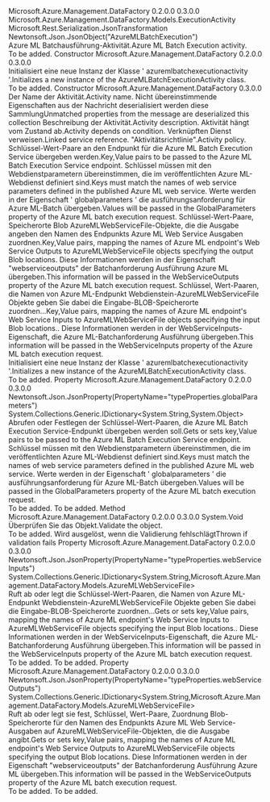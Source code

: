 <Type Name="AzureMLBatchExecutionActivity" FullName="Microsoft.Azure.Management.DataFactory.Models.AzureMLBatchExecutionActivity">
  <TypeSignature Language="C#" Value="public class AzureMLBatchExecutionActivity : Microsoft.Azure.Management.DataFactory.Models.ExecutionActivity" />
  <TypeSignature Language="ILAsm" Value=".class public auto ansi beforefieldinit AzureMLBatchExecutionActivity extends Microsoft.Azure.Management.DataFactory.Models.ExecutionActivity" />
  <TypeSignature Language="DocId" Value="T:Microsoft.Azure.Management.DataFactory.Models.AzureMLBatchExecutionActivity" />
  <TypeSignature Language="VB.NET" Value="Public Class AzureMLBatchExecutionActivity&#xA;Inherits ExecutionActivity" />
  <TypeSignature Language="F#" Value="type AzureMLBatchExecutionActivity = class&#xA;    inherit ExecutionActivity" />
  <AssemblyInfo>
    <AssemblyName>Microsoft.Azure.Management.DataFactory</AssemblyName>
    <AssemblyVersion>0.2.0.0</AssemblyVersion>
    <AssemblyVersion>0.3.0.0</AssemblyVersion>
  </AssemblyInfo>
  <Base>
    <BaseTypeName>Microsoft.Azure.Management.DataFactory.Models.ExecutionActivity</BaseTypeName>
  </Base>
  <Interfaces />
  <Attributes>
    <Attribute>
      <AttributeName>Microsoft.Rest.Serialization.JsonTransformation</AttributeName>
    </Attribute>
    <Attribute>
      <AttributeName>Newtonsoft.Json.JsonObject("AzureMLBatchExecution")</AttributeName>
    </Attribute>
  </Attributes>
  <Docs>
    <summary>
            <span data-ttu-id="3a340-101">Azure ML Batchausführung-Aktivität.</span><span class="sxs-lookup"><span data-stu-id="3a340-101">Azure ML Batch Execution activity.</span></span>
            </summary>
    <remarks>To be added.</remarks>
  </Docs>
  <Members>
    <Member MemberName=".ctor">
      <MemberSignature Language="C#" Value="public AzureMLBatchExecutionActivity ();" />
      <MemberSignature Language="ILAsm" Value=".method public hidebysig specialname rtspecialname instance void .ctor() cil managed" />
      <MemberSignature Language="DocId" Value="M:Microsoft.Azure.Management.DataFactory.Models.AzureMLBatchExecutionActivity.#ctor" />
      <MemberSignature Language="VB.NET" Value="Public Sub New ()" />
      <MemberType>Constructor</MemberType>
      <AssemblyInfo>
        <AssemblyName>Microsoft.Azure.Management.DataFactory</AssemblyName>
        <AssemblyVersion>0.2.0.0</AssemblyVersion>
        <AssemblyVersion>0.3.0.0</AssemblyVersion>
      </AssemblyInfo>
      <Parameters />
      <Docs>
        <summary>
            <span data-ttu-id="3a340-102">Initialisiert eine neue Instanz der Klasse ' azuremlbatchexecutionactivity '.</span><span class="sxs-lookup"><span data-stu-id="3a340-102">Initializes a new instance of the AzureMLBatchExecutionActivity class.</span></span>
            </summary>
        <remarks>To be added.</remarks>
      </Docs>
    </Member>
    <Member MemberName=".ctor">
      <MemberSignature Language="C#" Value="public AzureMLBatchExecutionActivity (string name, System.Collections.Generic.IDictionary&lt;string,object&gt; additionalProperties = null, string description = null, System.Collections.Generic.IList&lt;Microsoft.Azure.Management.DataFactory.Models.ActivityDependency&gt; dependsOn = null, Microsoft.Azure.Management.DataFactory.Models.LinkedServiceReference linkedServiceName = null, Microsoft.Azure.Management.DataFactory.Models.ActivityPolicy policy = null, System.Collections.Generic.IDictionary&lt;string,object&gt; globalParameters = null, System.Collections.Generic.IDictionary&lt;string,Microsoft.Azure.Management.DataFactory.Models.AzureMLWebServiceFile&gt; webServiceOutputs = null, System.Collections.Generic.IDictionary&lt;string,Microsoft.Azure.Management.DataFactory.Models.AzureMLWebServiceFile&gt; webServiceInputs = null);" />
      <MemberSignature Language="ILAsm" Value=".method public hidebysig specialname rtspecialname instance void .ctor(string name, class System.Collections.Generic.IDictionary`2&lt;string, object&gt; additionalProperties, string description, class System.Collections.Generic.IList`1&lt;class Microsoft.Azure.Management.DataFactory.Models.ActivityDependency&gt; dependsOn, class Microsoft.Azure.Management.DataFactory.Models.LinkedServiceReference linkedServiceName, class Microsoft.Azure.Management.DataFactory.Models.ActivityPolicy policy, class System.Collections.Generic.IDictionary`2&lt;string, object&gt; globalParameters, class System.Collections.Generic.IDictionary`2&lt;string, class Microsoft.Azure.Management.DataFactory.Models.AzureMLWebServiceFile&gt; webServiceOutputs, class System.Collections.Generic.IDictionary`2&lt;string, class Microsoft.Azure.Management.DataFactory.Models.AzureMLWebServiceFile&gt; webServiceInputs) cil managed" />
      <MemberSignature Language="DocId" Value="M:Microsoft.Azure.Management.DataFactory.Models.AzureMLBatchExecutionActivity.#ctor(System.String,System.Collections.Generic.IDictionary{System.String,System.Object},System.String,System.Collections.Generic.IList{Microsoft.Azure.Management.DataFactory.Models.ActivityDependency},Microsoft.Azure.Management.DataFactory.Models.LinkedServiceReference,Microsoft.Azure.Management.DataFactory.Models.ActivityPolicy,System.Collections.Generic.IDictionary{System.String,System.Object},System.Collections.Generic.IDictionary{System.String,Microsoft.Azure.Management.DataFactory.Models.AzureMLWebServiceFile},System.Collections.Generic.IDictionary{System.String,Microsoft.Azure.Management.DataFactory.Models.AzureMLWebServiceFile})" />
      <MemberSignature Language="VB.NET" Value="Public Sub New (name As String, Optional additionalProperties As IDictionary(Of String, Object) = null, Optional description As String = null, Optional dependsOn As IList(Of ActivityDependency) = null, Optional linkedServiceName As LinkedServiceReference = null, Optional policy As ActivityPolicy = null, Optional globalParameters As IDictionary(Of String, Object) = null, Optional webServiceOutputs As IDictionary(Of String, AzureMLWebServiceFile) = null, Optional webServiceInputs As IDictionary(Of String, AzureMLWebServiceFile) = null)" />
      <MemberSignature Language="F#" Value="new Microsoft.Azure.Management.DataFactory.Models.AzureMLBatchExecutionActivity : string * System.Collections.Generic.IDictionary&lt;string, obj&gt; * string * System.Collections.Generic.IList&lt;Microsoft.Azure.Management.DataFactory.Models.ActivityDependency&gt; * Microsoft.Azure.Management.DataFactory.Models.LinkedServiceReference * Microsoft.Azure.Management.DataFactory.Models.ActivityPolicy * System.Collections.Generic.IDictionary&lt;string, obj&gt; * System.Collections.Generic.IDictionary&lt;string, Microsoft.Azure.Management.DataFactory.Models.AzureMLWebServiceFile&gt; * System.Collections.Generic.IDictionary&lt;string, Microsoft.Azure.Management.DataFactory.Models.AzureMLWebServiceFile&gt; -&gt; Microsoft.Azure.Management.DataFactory.Models.AzureMLBatchExecutionActivity" Usage="new Microsoft.Azure.Management.DataFactory.Models.AzureMLBatchExecutionActivity (name, additionalProperties, description, dependsOn, linkedServiceName, policy, globalParameters, webServiceOutputs, webServiceInputs)" />
      <MemberType>Constructor</MemberType>
      <AssemblyInfo>
        <AssemblyName>Microsoft.Azure.Management.DataFactory</AssemblyName>
        <AssemblyVersion>0.3.0.0</AssemblyVersion>
      </AssemblyInfo>
      <Parameters>
        <Parameter Name="name" Type="System.String" />
        <Parameter Name="additionalProperties" Type="System.Collections.Generic.IDictionary&lt;System.String,System.Object&gt;" />
        <Parameter Name="description" Type="System.String" />
        <Parameter Name="dependsOn" Type="System.Collections.Generic.IList&lt;Microsoft.Azure.Management.DataFactory.Models.ActivityDependency&gt;" />
        <Parameter Name="linkedServiceName" Type="Microsoft.Azure.Management.DataFactory.Models.LinkedServiceReference" />
        <Parameter Name="policy" Type="Microsoft.Azure.Management.DataFactory.Models.ActivityPolicy" />
        <Parameter Name="globalParameters" Type="System.Collections.Generic.IDictionary&lt;System.String,System.Object&gt;" />
        <Parameter Name="webServiceOutputs" Type="System.Collections.Generic.IDictionary&lt;System.String,Microsoft.Azure.Management.DataFactory.Models.AzureMLWebServiceFile&gt;" />
        <Parameter Name="webServiceInputs" Type="System.Collections.Generic.IDictionary&lt;System.String,Microsoft.Azure.Management.DataFactory.Models.AzureMLWebServiceFile&gt;" />
      </Parameters>
      <Docs>
        <param name="name"><span data-ttu-id="3a340-103">Der Name der Aktivität.</span><span class="sxs-lookup"><span data-stu-id="3a340-103">Activity name.</span></span></param>
        <param name="additionalProperties"><span data-ttu-id="3a340-104">Nicht übereinstimmende Eigenschaften aus der Nachricht deserialisiert werden diese Sammlung</span><span class="sxs-lookup"><span data-stu-id="3a340-104">Unmatched properties from the message are deserialized this collection</span></span></param>
        <param name="description"><span data-ttu-id="3a340-105">Beschreibung der Aktivität.</span><span class="sxs-lookup"><span data-stu-id="3a340-105">Activity description.</span></span></param>
        <param name="dependsOn"><span data-ttu-id="3a340-106">Aktivität hängt vom Zustand ab.</span><span class="sxs-lookup"><span data-stu-id="3a340-106">Activity depends on condition.</span></span></param>
        <param name="linkedServiceName"><span data-ttu-id="3a340-107">Verknüpften Dienst verweisen.</span><span class="sxs-lookup"><span data-stu-id="3a340-107">Linked service reference.</span></span></param>
        <param name="policy"><span data-ttu-id="3a340-108">"Aktivitätsrichtlinie".</span><span class="sxs-lookup"><span data-stu-id="3a340-108">Activity policy.</span></span></param>
        <param name="globalParameters"><span data-ttu-id="3a340-109">Schlüssel-Wert-Paare an den Endpunkt für die Azure ML Batch Execution Service übergeben werden.</span><span class="sxs-lookup"><span data-stu-id="3a340-109">Key,Value pairs to be passed to the Azure ML Batch Execution Service endpoint.</span></span> <span data-ttu-id="3a340-110">Schlüssel müssen mit den Webdienstparametern übereinstimmen, die im veröffentlichten Azure ML-Webdienst definiert sind.</span><span class="sxs-lookup"><span data-stu-id="3a340-110">Keys must match the names of web service parameters defined in the published Azure ML web service.</span></span> <span data-ttu-id="3a340-111">Werte werden in der Eigenschaft ' globalparameters ' die ausführungsanforderung für Azure ML-Batch übergeben.</span><span class="sxs-lookup"><span data-stu-id="3a340-111">Values will be passed in the GlobalParameters property of the Azure ML batch execution request.</span></span></param>
        <param name="webServiceOutputs"><span data-ttu-id="3a340-112">Schlüssel-Wert-Paare, Speicherorte Blob AzureMLWebServiceFile-Objekte, die die Ausgabe angeben den Namen des Endpunkts Azure ML Web Service Ausgaben zuordnen.</span><span class="sxs-lookup"><span data-stu-id="3a340-112">Key,Value pairs, mapping the names of Azure ML endpoint's Web Service Outputs to AzureMLWebServiceFile objects specifying the output Blob locations.</span></span> <span data-ttu-id="3a340-113">Diese Informationen werden in der Eigenschaft "webserviceoutputs" der Batchanforderung Ausführung Azure ML übergeben.</span><span class="sxs-lookup"><span data-stu-id="3a340-113">This information will be passed in the WebServiceOutputs property of the Azure ML batch execution request.</span></span></param>
        <param name="webServiceInputs"><span data-ttu-id="3a340-114">Schlüssel, Wert-Paaren, die Namen von Azure ML-Endpunkt Webdienstein-AzureMLWebServiceFile Objekte geben Sie dabei die Eingabe-BLOB-Speicherorte zuordnen...</span><span class="sxs-lookup"><span data-stu-id="3a340-114">Key,Value pairs, mapping the names of Azure ML endpoint's Web Service Inputs to AzureMLWebServiceFile objects specifying the input Blob locations..</span></span> <span data-ttu-id="3a340-115">Diese Informationen werden in der WebServiceInputs-Eigenschaft, die Azure ML-Batchanforderung Ausführung übergeben.</span><span class="sxs-lookup"><span data-stu-id="3a340-115">This information will be passed in the WebServiceInputs property of the Azure ML batch execution request.</span></span></param>
        <summary>
            <span data-ttu-id="3a340-116">Initialisiert eine neue Instanz der Klasse ' azuremlbatchexecutionactivity '.</span><span class="sxs-lookup"><span data-stu-id="3a340-116">Initializes a new instance of the AzureMLBatchExecutionActivity class.</span></span>
            </summary>
        <remarks>To be added.</remarks>
      </Docs>
    </Member>
    <Member MemberName="GlobalParameters">
      <MemberSignature Language="C#" Value="public System.Collections.Generic.IDictionary&lt;string,object&gt; GlobalParameters { get; set; }" />
      <MemberSignature Language="ILAsm" Value=".property instance class System.Collections.Generic.IDictionary`2&lt;string, object&gt; GlobalParameters" />
      <MemberSignature Language="DocId" Value="P:Microsoft.Azure.Management.DataFactory.Models.AzureMLBatchExecutionActivity.GlobalParameters" />
      <MemberSignature Language="VB.NET" Value="Public Property GlobalParameters As IDictionary(Of String, Object)" />
      <MemberSignature Language="F#" Value="member this.GlobalParameters : System.Collections.Generic.IDictionary&lt;string, obj&gt; with get, set" Usage="Microsoft.Azure.Management.DataFactory.Models.AzureMLBatchExecutionActivity.GlobalParameters" />
      <MemberType>Property</MemberType>
      <AssemblyInfo>
        <AssemblyName>Microsoft.Azure.Management.DataFactory</AssemblyName>
        <AssemblyVersion>0.2.0.0</AssemblyVersion>
        <AssemblyVersion>0.3.0.0</AssemblyVersion>
      </AssemblyInfo>
      <Attributes>
        <Attribute>
          <AttributeName>Newtonsoft.Json.JsonProperty(PropertyName="typeProperties.globalParameters")</AttributeName>
        </Attribute>
      </Attributes>
      <ReturnValue>
        <ReturnType>System.Collections.Generic.IDictionary&lt;System.String,System.Object&gt;</ReturnType>
      </ReturnValue>
      <Docs>
        <summary>
            <span data-ttu-id="3a340-117">Abrufen oder Festlegen der Schlüssel-Wert-Paaren, die Azure ML Batch Execution Service-Endpunkt übergeben werden soll.</span><span class="sxs-lookup"><span data-stu-id="3a340-117">Gets or sets key,Value pairs to be passed to the Azure ML Batch Execution Service endpoint.</span></span> <span data-ttu-id="3a340-118">Schlüssel müssen mit den Webdienstparametern übereinstimmen, die im veröffentlichten Azure ML-Webdienst definiert sind.</span><span class="sxs-lookup"><span data-stu-id="3a340-118">Keys must match the names of web service parameters defined in the published Azure ML web service.</span></span>
            <span data-ttu-id="3a340-119">Werte werden in der Eigenschaft ' globalparameters ' die ausführungsanforderung für Azure ML-Batch übergeben.</span><span class="sxs-lookup"><span data-stu-id="3a340-119">Values will be passed in the GlobalParameters property of the Azure ML batch execution request.</span></span>
            </summary>
        <value>To be added.</value>
        <remarks>To be added.</remarks>
      </Docs>
    </Member>
    <Member MemberName="Validate">
      <MemberSignature Language="C#" Value="public override void Validate ();" />
      <MemberSignature Language="ILAsm" Value=".method public hidebysig virtual instance void Validate() cil managed" />
      <MemberSignature Language="DocId" Value="M:Microsoft.Azure.Management.DataFactory.Models.AzureMLBatchExecutionActivity.Validate" />
      <MemberSignature Language="VB.NET" Value="Public Overrides Sub Validate ()" />
      <MemberSignature Language="F#" Value="override this.Validate : unit -&gt; unit" Usage="azureMLBatchExecutionActivity.Validate " />
      <MemberType>Method</MemberType>
      <AssemblyInfo>
        <AssemblyName>Microsoft.Azure.Management.DataFactory</AssemblyName>
        <AssemblyVersion>0.2.0.0</AssemblyVersion>
        <AssemblyVersion>0.3.0.0</AssemblyVersion>
      </AssemblyInfo>
      <ReturnValue>
        <ReturnType>System.Void</ReturnType>
      </ReturnValue>
      <Parameters />
      <Docs>
        <summary>
            <span data-ttu-id="3a340-120">Überprüfen Sie das Objekt.</span><span class="sxs-lookup"><span data-stu-id="3a340-120">Validate the object.</span></span>
            </summary>
        <remarks>To be added.</remarks>
        <exception cref="T:Microsoft.Rest.ValidationException">
            <span data-ttu-id="3a340-121">Wird ausgelöst, wenn die Validierung fehlschlägt</span><span class="sxs-lookup"><span data-stu-id="3a340-121">Thrown if validation fails</span></span>
            </exception>
      </Docs>
    </Member>
    <Member MemberName="WebServiceInputs">
      <MemberSignature Language="C#" Value="public System.Collections.Generic.IDictionary&lt;string,Microsoft.Azure.Management.DataFactory.Models.AzureMLWebServiceFile&gt; WebServiceInputs { get; set; }" />
      <MemberSignature Language="ILAsm" Value=".property instance class System.Collections.Generic.IDictionary`2&lt;string, class Microsoft.Azure.Management.DataFactory.Models.AzureMLWebServiceFile&gt; WebServiceInputs" />
      <MemberSignature Language="DocId" Value="P:Microsoft.Azure.Management.DataFactory.Models.AzureMLBatchExecutionActivity.WebServiceInputs" />
      <MemberSignature Language="VB.NET" Value="Public Property WebServiceInputs As IDictionary(Of String, AzureMLWebServiceFile)" />
      <MemberSignature Language="F#" Value="member this.WebServiceInputs : System.Collections.Generic.IDictionary&lt;string, Microsoft.Azure.Management.DataFactory.Models.AzureMLWebServiceFile&gt; with get, set" Usage="Microsoft.Azure.Management.DataFactory.Models.AzureMLBatchExecutionActivity.WebServiceInputs" />
      <MemberType>Property</MemberType>
      <AssemblyInfo>
        <AssemblyName>Microsoft.Azure.Management.DataFactory</AssemblyName>
        <AssemblyVersion>0.2.0.0</AssemblyVersion>
        <AssemblyVersion>0.3.0.0</AssemblyVersion>
      </AssemblyInfo>
      <Attributes>
        <Attribute>
          <AttributeName>Newtonsoft.Json.JsonProperty(PropertyName="typeProperties.webServiceInputs")</AttributeName>
        </Attribute>
      </Attributes>
      <ReturnValue>
        <ReturnType>System.Collections.Generic.IDictionary&lt;System.String,Microsoft.Azure.Management.DataFactory.Models.AzureMLWebServiceFile&gt;</ReturnType>
      </ReturnValue>
      <Docs>
        <summary>
            <span data-ttu-id="3a340-122">Ruft ab oder legt die Schlüssel-Wert-Paaren, die Namen von Azure ML-Endpunkt Webdienstein-AzureMLWebServiceFile Objekte geben Sie dabei die Eingabe-BLOB-Speicherorte zuordnen...</span><span class="sxs-lookup"><span data-stu-id="3a340-122">Gets or sets key,Value pairs, mapping the names of Azure ML endpoint's Web Service Inputs to AzureMLWebServiceFile objects specifying the input Blob locations..</span></span> <span data-ttu-id="3a340-123">Diese Informationen werden in der WebServiceInputs-Eigenschaft, die Azure ML-Batchanforderung Ausführung übergeben.</span><span class="sxs-lookup"><span data-stu-id="3a340-123">This information will be passed in the WebServiceInputs property of the Azure ML batch execution request.</span></span>
            </summary>
        <value>To be added.</value>
        <remarks>To be added.</remarks>
      </Docs>
    </Member>
    <Member MemberName="WebServiceOutputs">
      <MemberSignature Language="C#" Value="public System.Collections.Generic.IDictionary&lt;string,Microsoft.Azure.Management.DataFactory.Models.AzureMLWebServiceFile&gt; WebServiceOutputs { get; set; }" />
      <MemberSignature Language="ILAsm" Value=".property instance class System.Collections.Generic.IDictionary`2&lt;string, class Microsoft.Azure.Management.DataFactory.Models.AzureMLWebServiceFile&gt; WebServiceOutputs" />
      <MemberSignature Language="DocId" Value="P:Microsoft.Azure.Management.DataFactory.Models.AzureMLBatchExecutionActivity.WebServiceOutputs" />
      <MemberSignature Language="VB.NET" Value="Public Property WebServiceOutputs As IDictionary(Of String, AzureMLWebServiceFile)" />
      <MemberSignature Language="F#" Value="member this.WebServiceOutputs : System.Collections.Generic.IDictionary&lt;string, Microsoft.Azure.Management.DataFactory.Models.AzureMLWebServiceFile&gt; with get, set" Usage="Microsoft.Azure.Management.DataFactory.Models.AzureMLBatchExecutionActivity.WebServiceOutputs" />
      <MemberType>Property</MemberType>
      <AssemblyInfo>
        <AssemblyName>Microsoft.Azure.Management.DataFactory</AssemblyName>
        <AssemblyVersion>0.2.0.0</AssemblyVersion>
        <AssemblyVersion>0.3.0.0</AssemblyVersion>
      </AssemblyInfo>
      <Attributes>
        <Attribute>
          <AttributeName>Newtonsoft.Json.JsonProperty(PropertyName="typeProperties.webServiceOutputs")</AttributeName>
        </Attribute>
      </Attributes>
      <ReturnValue>
        <ReturnType>System.Collections.Generic.IDictionary&lt;System.String,Microsoft.Azure.Management.DataFactory.Models.AzureMLWebServiceFile&gt;</ReturnType>
      </ReturnValue>
      <Docs>
        <summary>
            <span data-ttu-id="3a340-124">Ruft ab oder legt sie fest, Schlüssel, Wert-Paare, Zuordnung Blob-Speicherorte für den Namen des Endpunkts Azure ML Web Service-Ausgaben auf AzureMLWebServiceFile-Objekten, die die Ausgabe angibt.</span><span class="sxs-lookup"><span data-stu-id="3a340-124">Gets or sets key,Value pairs, mapping the names of Azure ML endpoint's Web Service Outputs to AzureMLWebServiceFile objects specifying the output Blob locations.</span></span> <span data-ttu-id="3a340-125">Diese Informationen werden in der Eigenschaft "webserviceoutputs" der Batchanforderung Ausführung Azure ML übergeben.</span><span class="sxs-lookup"><span data-stu-id="3a340-125">This information will be passed in the WebServiceOutputs property of the Azure ML batch execution request.</span></span>
            </summary>
        <value>To be added.</value>
        <remarks>To be added.</remarks>
      </Docs>
    </Member>
  </Members>
</Type>
